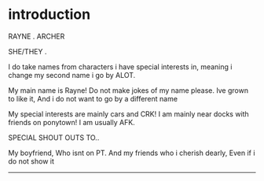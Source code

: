 # introduction
RAYNE . ARCHER
   
   SHE/THEY .
   
I do take names from characters i have special interests in, meaning i change my second name i go by ALOT.
  
   
   My main name is Rayne! Do not make jokes of my name please. Ive grown to like it, And i do not want to go by a different name


My special interests are mainly cars and CRK!
   I am mainly near docks with friends on ponytown!
I am usually AFK.


   
   
   SPECIAL SHOUT OUTS TO..

My boyfriend, Who isnt on PT.
And my friends who i cherish dearly, Even if i do not show it

---------------------------------------
